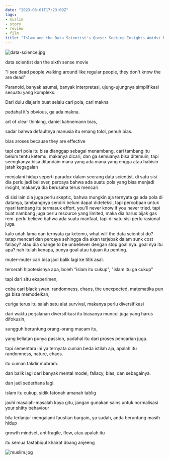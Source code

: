 ```yaml
---
date: "2023-03-01T17:23:09Z"
tags:
- muslim
- story
- review
- film
title: "Islam and the Data Scientist's Quest: Seeking Insights Amidst Biases and Mental Models"
---
```


![data-science.jpg](https://catatankemalasan.files.wordpress.com/2023/07/data-science.jpg)

data scientist dan the sixth sense movie

"I see dead people walking around like regular people, they don't know the are dead"

Paranoid, banyak asumsi, banyak interpretasi, ujung-ujungnya simplifikasi sesuatu yang kompleks.

Dari dulu diajarin buat selalu cari pola, cari makna

padahal it's obvious, ga ada makna. 

art of clear thinking, daniel kahnemann bias, 

sadar bahwa defaultnya manusia itu emang tolol, penuh bias. 

bias aroses because they are effective

tapi cari pola itu bisa dianggap sebagai menambang, cari tambang itu belum tentu ketemu, makanya dicari, 
dan ga semuanya bisa ditemuin, tapi seengkanya bisa ditandain mana yang ada mana yang engga atau habisin jatah kegagalan

menjalani hidup seperti paradox dalam seorang data scientist. di satu sisi dia perlu jadi believer, percaya bahwa ada suatu pola yang bisa menjadi insight, makanya dia berusaha terus mencari. 

di sisi lain dia juga perlu skeptic, bahwa mungkin aja ternyata ga ada pola di datanya, tambangnya sendiri belum dapat dideteksi, tapi percobaan untuk nyari tambang itu termasuk effort, you'll never know if you never tried. tapi buat nambang juga perlu resource yang limited, maka dia harus bijak gas rem. perlu believe bahwa ada suatu manfaat, tapi di satu sisi perlu rasional juga. 

kalo udah lama dan ternyata ga ketemu, what will the data scientist do? tetap mencari dan percaya sehingga dia akan terjebak dalam sunk cost fallacy? atau dia change to be unbeliever dengan stop goal nya. goal nya itu apa? nah itulah kenapa, punya goal atau tujuan itu penting. 

muter-muter cari bisa jadi balik lagi ke titik asal.

terserah hipotesisnya apa, boleh "islam itu cukup", "islam itu ga cukup"

tapi dari situ eksperimen, 

coba cari black swan. randomness, chaos, the unexpected, matematika pun ga bisa memodelkan, 

curiga terus itu salah satu alat survival, makanya perlu diversifikasi

dari waktu perjalanan diversifikasi itu biasanya muncul juga yang harus difokusin, 

sungguh beruntung orang-orang macam itu, 

yang keliatan punya passion, padahal itu dari proses pencarian juga. 

tapi sementara ini ya ternyata cuman beda istilah aja, apalah itu randomness, nature, chaos. 

itu cuman takdir mubram.

dan balik lagi dari banyak mental model, fallacy, bias, dan sebagainya. 

dan jadi sederhana lagi. 

islam itu cukup, sidik fatonah amanah tablig

jauhi masalah-masalah kaya gitu, jangan gunakan sains untuk normalisasi your shitty behaviour

bila terlanjur mengalami faustian bargain, ya sudah, anda beruntung masih hidup

growth mindset, antifragile, flow, atau apalah itu

itu semua fastabiqul khairat doang anjeeng

![muslim.jpg](https://catatankemalasan.files.wordpress.com/2023/07/muslim.jpg)